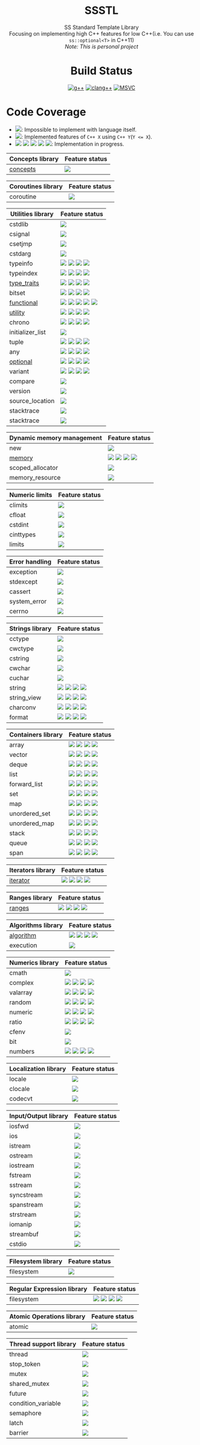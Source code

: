 <div align="center">
  
# SSSTL
SS Standard Template Library  
Focusing on implementing high C++ features for low C++(i.e. You can use `ss::optional<T>` in C++11)  
*Note: This is personal project*

# Build Status
[![g++](https://github.com/lackhole/ssstl/actions/workflows/gcc.yml/badge.svg)](https://github.com/lackhole/ssstl/actions/workflows/gcc.yml)
[![clang++](https://github.com/lackhole/ssstl/actions/workflows/clang.yml/badge.svg)](https://github.com/lackhole/ssstl/actions/workflows/clang.yml)
[![MSVC](https://github.com/lackhole/ssstl/actions/workflows/msvc.yml/badge.svg)](https://github.com/lackhole/ssstl/actions/workflows/msvc.yml)
</div>

# Code Coverage

<!--- 
100%      : brightgreen
75% ~ 100%: green
50% ~ 75% : yellowgreen
25% ~ 50% : yellow
0% ~ 25%  : orange
0%        : red
--->

* ![](https://img.shields.io/badge/not_possible-grey): Impossible to implement with language itself.
* ![](https://img.shields.io/badge/C++X-100%25-brightgreen): Implemented features of `C++ X` using `C++ Y`(`Y <= X`).
* ![](https://img.shields.io/badge/C++N-X%25-green)
  ![](https://img.shields.io/badge/C++N-X%25-yellowgreen)
  ![](https://img.shields.io/badge/C++N-X%25-yellow)
  ![](https://img.shields.io/badge/C++N-X%25-orange)
  ![](https://img.shields.io/badge/C++N-X%25-red): 
  Implementation in progress.

| Concepts library                              | Feature status                                          |
|-----------------------------------------------|---------------------------------------------------------|
| [concepts](status/concepts.md)                | ![][cpp20007]                                           |

| Coroutines library                            | Feature status                                          |
|-----------------------------------------------|---------------------------------------------------------|
| coroutine                                     | ![][cpp20000]                                           |

| Utilities library                             | Feature status                                          |
|-----------------------------------------------|---------------------------------------------------------|
| cstdlib                                       | ![][impossib]                                           |
| csignal                                       | ![][impossib]                                           |
| csetjmp                                       | ![][impossib]                                           |
| cstdarg                                       | ![][impossib]                                           |
| typeinfo                                      | ![][cpp11000] ![][cpp14000] ![][cpp17000] ![][cpp20000] |
| typeindex                                     | ![][cpp11000] ![][cpp14000] ![][cpp17000] ![][cpp20000] |
| [type_traits](status/type_traits.md)          | ![][cpp11100] ![][cpp14100] ![][cpp17100] ![][cpp20064] |
| bitset                                        | ![][cpp11000] ![][cpp14000] ![][cpp17000] ![][cpp20000] |
| [functional](status/functional.md)            | ![][cpp11003] ![][cpp14000] ![][cpp17020] ![][cpp20000] ![][cpp23100] |
| [utility](status/utility.md)                  | ![][cpp11100] ![][cpp14100] ![][cpp17100] ![][cpp20096] |
| chrono                                        | ![][cpp11000] ![][cpp14000] ![][cpp17000] ![][cpp20000] |
| initializer_list                              | ![][impossib]                                           |
| tuple                                         | ![][cpp11000] ![][cpp14000] ![][cpp17000] ![][cpp20000] |
| any                                           | ![][cpp11000] ![][cpp14000] ![][cpp17000] ![][cpp20000] |
| [optional](status/optional.md)                | ![][cpp11300] ![][cpp14200] ![][cpp17100] ![][cpp20000] |
| variant                                       | ![][cpp11000] ![][cpp14000] ![][cpp17000] ![][cpp20000] |
| compare                                       | ![][unknown_]                                           |
| version                                       | ![][unknown_]                                           |
| source_location                               | ![][impossib]                                           |
| stacktrace                                    | ![][impossib]                                           |
| stacktrace                                    | ![][impossib]                                           |


| Dynamic memory management                     | Feature status                                          |
|-----------------------------------------------|---------------------------------------------------------|
| new                                           | ![][unknown_]                                           |
| [memory](status/memory.md)                    | ![][cpp11005] ![][cpp14000] ![][cpp17000] ![][cpp20000] |
| scoped_allocator                              | ![][unknown_]                                           |
| memory_resource                               | ![][unknown_]                                           |


| Numeric limits                                | Feature status                                          |
|-----------------------------------------------|---------------------------------------------------------|
| climits                                       | ![][unknown_]                                           |
| cfloat                                        | ![][unknown_]                                           |
| cstdint                                       | ![][unknown_]                                           |
| cinttypes                                     | ![][unknown_]                                           |
| limits                                        | ![][unknown_]                                           |

| Error handling                                | Feature status                                          |
|-----------------------------------------------|---------------------------------------------------------|
| exception                                     | ![][unknown_]                                           |
| stdexcept                                     | ![][unknown_]                                           |
| cassert                                       | ![][unknown_]                                           |
| system_error                                  | ![][unknown_]                                           |
| cerrno                                        | ![][unknown_]                                           |

| Strings library                               | Feature status                                          |
|-----------------------------------------------|---------------------------------------------------------|
| cctype                                        | ![][unknown_]                                           |
| cwctype                                       | ![][unknown_]                                           |
| cstring                                       | ![][unknown_]                                           |
| cwchar                                        | ![][unknown_]                                           |
| cuchar                                        | ![][unknown_]                                           |
| string                                        | ![][cpp11000] ![][cpp14000] ![][cpp17000] ![][cpp20000] |
| string_view                                   | ![][cpp11000] ![][cpp14000] ![][cpp17000] ![][cpp20000] |
| charconv                                      | ![][cpp11000] ![][cpp14000] ![][cpp17000] ![][cpp20000] |
| format                                        | ![][cpp11000] ![][cpp14000] ![][cpp17000] ![][cpp20000] |

| Containers library                            | Feature status                                          |
|-----------------------------------------------|---------------------------------------------------------|
| array                                         | ![][cpp11000] ![][cpp14000] ![][cpp17000] ![][cpp20000] |
| vector                                        | ![][cpp11000] ![][cpp14000] ![][cpp17000] ![][cpp20000] |
| deque                                         | ![][cpp11000] ![][cpp14000] ![][cpp17000] ![][cpp20000] |
| list                                          | ![][cpp11000] ![][cpp14000] ![][cpp17000] ![][cpp20000] |
| forward_list                                  | ![][cpp11000] ![][cpp14000] ![][cpp17000] ![][cpp20000] |
| set                                           | ![][cpp11000] ![][cpp14000] ![][cpp17000] ![][cpp20000] |
| map                                           | ![][cpp11000] ![][cpp14000] ![][cpp17000] ![][cpp20000] |
| unordered_set                                 | ![][cpp11000] ![][cpp14000] ![][cpp17000] ![][cpp20000] |
| unordered_map                                 | ![][cpp11000] ![][cpp14000] ![][cpp17000] ![][cpp20000] |
| stack                                         | ![][cpp11000] ![][cpp14000] ![][cpp17000] ![][cpp20000] |
| queue                                         | ![][cpp11000] ![][cpp14000] ![][cpp17000] ![][cpp20000] |
| span                                          | ![][cpp11000] ![][cpp14000] ![][cpp17000] ![][cpp20000] |

| Iterators library                             | Feature status                                          |
|-----------------------------------------------|---------------------------------------------------------|
| [iterator](status/iterator.md)                | ![][cpp11007] ![][cpp14000] ![][cpp17000] ![][cpp20002] |

| Ranges library                                | Feature status                                          |
|-----------------------------------------------|---------------------------------------------------------|
| [ranges](status/ranges.md)                    | ![][cpp11000] ![][cpp14000] ![][cpp17000] ![][cpp20000] |

| Algorithms library                            | Feature status                                          |
|-----------------------------------------------|---------------------------------------------------------|
| [algorithm](status/algorithm.md)              | ![][cpp11003] ![][cpp14000] ![][cpp17000] ![][cpp20000] |
| execution                                     | ![][unknown_]                                           |

| Numerics library                              | Feature status                                          |
|-----------------------------------------------|---------------------------------------------------------|
| cmath                                         | ![][unknown_]                                           |
| complex                                       | ![][cpp11000] ![][cpp14000] ![][cpp17000] ![][cpp20000] |
| valarray                                      | ![][cpp11000] ![][cpp14000] ![][cpp17000] ![][cpp20000] |
| random                                        | ![][cpp11000] ![][cpp14000] ![][cpp17000] ![][cpp20000] |
| numeric                                       | ![][cpp11000] ![][cpp14000] ![][cpp17000] ![][cpp20000] |
| ratio                                         | ![][cpp11000] ![][cpp14000] ![][cpp17000] ![][cpp20000] |
| cfenv                                         | ![][unknown_]                                           |
| bit                                           | ![][unknown_]                                           |
| numbers                                       | ![][cpp11000] ![][cpp14000] ![][cpp17000] ![][cpp20000] |

| Localization library                          | Feature status                                          |
|-----------------------------------------------|---------------------------------------------------------|
| locale                                        | ![][unknown_]                                           |
| clocale                                       | ![][unknown_]                                           |
| codecvt                                       | ![][deprecat]                                           |

| Input/Output library                          | Feature status                                          |
|-----------------------------------------------|---------------------------------------------------------|
| iosfwd                                        | ![][unknown_]                                           |
| ios                                           | ![][unknown_]                                           |
| istream                                       | ![][unknown_]                                           |
| ostream                                       | ![][unknown_]                                           |
| iostream                                      | ![][unknown_]                                           |
| fstream                                       | ![][unknown_]                                           |
| sstream                                       | ![][unknown_]                                           |
| syncstream                                    | ![][unknown_]                                           |
| spanstream                                    | ![][unknown_]                                           |
| strstream                                     | ![][deprecat]                                           |
| iomanip                                       | ![][unknown_]                                           |
| streambuf                                     | ![][unknown_]                                           |
| cstdio                                        | ![][impossib]                                           |

| Filesystem library                            | Feature status                                          |
|-----------------------------------------------|---------------------------------------------------------|
| filesystem                                    | ![][impossib]                                           |

| Regular Expression library                    | Feature status                                          |
|-----------------------------------------------|---------------------------------------------------------|
| filesystem                                    | ![][cpp11000] ![][cpp14000] ![][cpp17000] ![][cpp20000] |

| Atomic Operations library                     | Feature status                                          |
|-----------------------------------------------|---------------------------------------------------------|
| atomic                                        |  ![][unknown_]                                          |

| Thread support library                        | Feature status                                          |
|-----------------------------------------------|---------------------------------------------------------|
| thread                                        |  ![][unknown_]                                          |
| stop_token                                    |  ![][unknown_]                                          |
| mutex                                         |  ![][unknown_]                                          |
| shared_mutex                                  |  ![][unknown_]                                          |
| future                                        |  ![][unknown_]                                          |
| condition_variable                            |  ![][unknown_]                                          |
| semaphore                                     |  ![][unknown_]                                          |
| latch                                         |  ![][unknown_]                                          |
| barrier                                       |  ![][unknown_]                                          |


[impossib]: https://img.shields.io/badge/not_possible-grey
[unknown_]: https://img.shields.io/badge/unknown-grey
[deprecat]: https://img.shields.io/badge/deprecated-grey

[cpp11000]: https://img.shields.io/badge/C++11-0%25-red
[cpp11001]: https://img.shields.io/badge/C++11-1%25-orange
[cpp11003]: https://img.shields.io/badge/C++11-3%25-orange
[cpp11005]: https://img.shields.io/badge/C++11-5%25-orange
[cpp11007]: https://img.shields.io/badge/C++11-7%25-orange
[cpp11100]: https://img.shields.io/badge/C++11-100%25-brightgreen
[cpp11200]: https://img.shields.io/badge/C++11-100%25-blue
[cpp11300]: https://img.shields.io/badge/C++11-100%25-blue

[cpp14000]: https://img.shields.io/badge/C++14-0%25-red
[cpp14100]: https://img.shields.io/badge/C++14-100%25-brightgreen
[cpp14200]: https://img.shields.io/badge/C++14-100%25-blue

[cpp17000]: https://img.shields.io/badge/C++17-0%25-red
[cpp17020]: https://img.shields.io/badge/C++17-20%25-orange
[cpp17075]: https://img.shields.io/badge/C++17-75%25-green
[cpp17100]: https://img.shields.io/badge/C++17-100%25-brightgreen
[cpp17200]: https://img.shields.io/badge/C++17-100%25-blue

[cpp20000]: https://img.shields.io/badge/C++20-0%25-red
[cpp20002]: https://img.shields.io/badge/C++20-2%25-orange
[cpp20007]: https://img.shields.io/badge/C++20-7%25-orange
[cpp20064]: https://img.shields.io/badge/C++20-64%25-yellowgreen
[cpp20096]: https://img.shields.io/badge/C++20-96%25-green
[cpp20100]: https://img.shields.io/badge/C++20-100%25-brightgreen
[cpp20200]: https://img.shields.io/badge/C++20-100%25-blue

[cpp23000]: https://img.shields.io/badge/C++23-0%25-red
[cpp23100]: https://img.shields.io/badge/C++23-100%25-brightgreen
